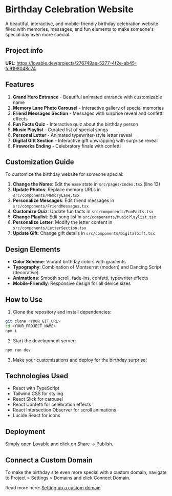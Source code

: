 # Birthday Celebration Website

A beautiful, interactive, and mobile-friendly birthday celebration website filled with memories, messages, and fun elements to make someone's special day even more special.

## Project info

**URL**: https://lovable.dev/projects/276749ae-5277-4f2e-ab45-fc9198048c74

## Features

1. **Grand Hero Entrance** - Beautiful animated entrance with customizable name
2. **Memory Lane Photo Carousel** - Interactive gallery of special memories
3. **Friend Messages Section** - Messages with surprise reveal and confetti effects
4. **Fun Facts Quiz** - Interactive quiz about the birthday person
5. **Music Playlist** - Curated list of special songs 
6. **Personal Letter** - Animated typewriter-style letter reveal
7. **Digital Gift Section** - Interactive gift unwrapping with surprise reveal
8. **Fireworks Ending** - Celebratory finale with confetti

## Customization Guide

To customize the birthday website for someone special:

1. **Change the Name**: Edit the `name` state in `src/pages/Index.tsx` (line 13)
2. **Update Photos**: Replace memory URLs in `src/components/MemoryLane.tsx`
3. **Personalize Messages**: Edit friend messages in `src/components/FriendMessages.tsx`
4. **Customize Quiz**: Update fun facts in `src/components/FunFacts.tsx`
5. **Change Playlist**: Edit song list in `src/components/MusicPlaylist.tsx` 
6. **Personalize Letter**: Modify the letter content in `src/components/LetterSection.tsx`
7. **Update Gift**: Change gift details in `src/components/DigitalGift.tsx`

## Design Elements

- **Color Scheme**: Vibrant birthday colors with gradients
- **Typography**: Combination of Montserrat (modern) and Dancing Script (decorative)
- **Animations**: Smooth scroll, fade-ins, confetti, typewriter effects
- **Mobile-Friendly**: Responsive design for all device sizes

## How to Use

1. Clone the repository and install dependencies:

```sh
git clone <YOUR_GIT_URL>
cd <YOUR_PROJECT_NAME>
npm i
```

2. Start the development server:

```sh
npm run dev
```

3. Make your customizations and deploy for the birthday surprise!

## Technologies Used

- React with TypeScript
- Tailwind CSS for styling
- React Slick for carousel
- React Confetti for celebration effects
- React Intersection Observer for scroll animations
- Lucide React for icons

## Deployment

Simply open [Lovable](https://lovable.dev/projects/276749ae-5277-4f2e-ab45-fc9198048c74) and click on Share -> Publish.

## Connect a Custom Domain

To make the birthday site even more special with a custom domain, navigate to Project > Settings > Domains and click Connect Domain.

Read more here: [Setting up a custom domain](https://docs.lovable.dev/tips-tricks/custom-domain#step-by-step-guide)
